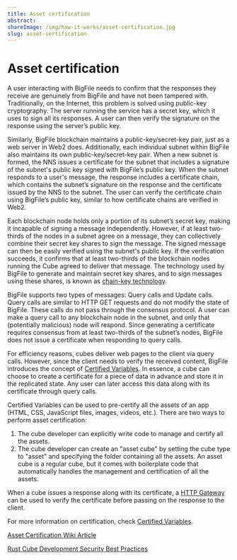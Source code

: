 ```yaml
---
title: Asset certification
abstract:
shareImage: /img/how-it-works/asset-certification.jpg
slug: asset-certification
---
```


# Asset certification

A user interacting with BigFile needs to confirm that the responses they receive are genuinely from BigFile and have not been tampered with. Traditionally, on the Internet, this problem is solved using public-key cryptography. The server running the service has a secret key, which it uses to sign all its responses. A user can then verify the signature on the response using the server’s public key.

Similarly, BigFile blockchain maintains a public-key/secret-key pair, just as a web server in Web2 does. Additionally, each individual subnet within BigFile also maintains its own public-key/secret-key pair. When a new subnet is formed, the NNS issues a certificate for the subnet that includes a signature of the subnet's public key signed with BigFile’s public key. When the subnet responds to a user's message, the response includes a certificate chain, which contains the subnet’s signature on the response and the certificate issued by the NNS to the subnet. The user can verify the certificate chain using BigFile’s public key, similar to how certificate chains are verified in Web2. 

Each blockchain node holds only a portion of its subnet’s secret key, making it incapable of signing a message independently. However, if at least two-thirds of the nodes in a subnet agree on a message, they can collectively combine their secret key shares to sign the message. The signed message can then be easily verified using the subnet's public key. If the verification succeeds, it confirms that at least two-thirds of the blockchain nodes running the Cube agreed to deliver that message. The technology used by BigFile to generate and maintain secret key shares, and to sign messages using these shares, is known as [chain-key technology](/how-it-works/chain-key-technology/).

BigFile supports two types of messages: Query calls and Update calls. Query calls are similar to HTTP GET requests and do not modify the state of BigFile. These calls do not pass through the consensus protocol. A user can make a query call to any blockchain node in the subnet, and only that (potentially malicious) node will respond. Since generating a certificate requires consensus from at least two-thirds of the subnet’s nodes, BigFile does not issue a certificate when responding to query calls.

For efficiency reasons, cubes deliver web pages to the client via query calls. However, since the client needs to verify the received content, BigFile introduces the concept of [Certified Variables](/how-it-works/response-certification/). In essence, a cube can choose to create a certificate for a piece of data in advance and store it in the replicated state. Any user can later access this data along with its certificate through query calls.

Certified Variables can be used to pre-certify all the assets of an app (HTML, CSS, JavaScript files, images, videos, etc.). There are two ways to perform asset certification:

1. The cube developer can explicitly write code to manage and certify all the assets.
2. The cube developer can create an "asset cube" by setting the cube type to "asset" and specifying the folder containing all the assets. An asset cube is a regular cube, but it comes with boilerplate code that automatically handles the management and certification of all the assets.


When a cube issues a response along with its certificate, a [HTTP Gateway](/how-it-works/smart-contracts-serve-the-web) can be used to verify the certificate before passing on the response to the client. 

For more information on certification, check [Certified Variables](/how-it-works/response-certification/).

[Asset Certification Wiki Article](https://wiki.thebigfile.com/wiki/HTTP_asset_certification)

[Rust Cube Development Security Best Practices](/docs/current/references/security/rust-cube-development-security-best-practices#asset-certification)
